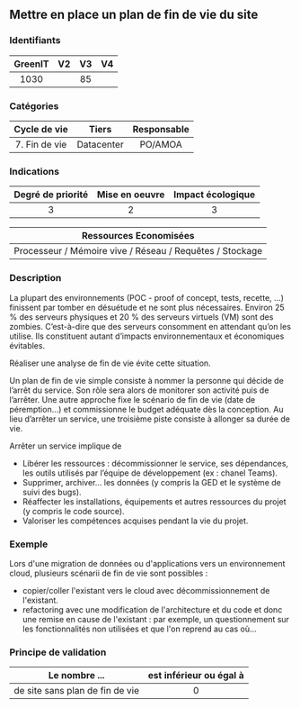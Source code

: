 ## Mettre en place un plan de fin de vie du site

### Identifiants

| GreenIT |  V2  |  V3  |  V4  |
|:-------:|:----:|:----:|:----:|
|   1030   |   | 85  |      |

### Catégories

| Cycle de vie |  Tiers  |  Responsable  |
|:---------:|:----:|:----:|
| 7. Fin de vie | Datacenter | PO/AMOA |

### Indications

| Degré de priorité |      Mise en oeuvre       |  Impact écologique    |
|:-------------------:|:-------------------------:|:---------------------:|
| 3 | 2 | 3 |

|Ressources Economisées                                      |
|:----------------------------------------------------------:|
| Processeur / Mémoire vive / Réseau / Requêtes / Stockage   |

### Description
La plupart des environnements (POC - proof of concept, tests, recette, …) finissent par tomber en désuétude et ne sont plus nécessaires. Environ 25 % des serveurs physiques et 20 % des serveurs virtuels (VM) sont des zombies. C’est-à-dire que des serveurs consomment en attendant qu’on les utilise. Ils constituent autant d’impacts environnementaux et économiques évitables.

Réaliser une analyse de fin de vie évite cette situation.

Un plan de fin de vie simple consiste à nommer la personne qui décide de l’arrêt du service. Son rôle sera alors de monitorer son activité puis de l’arrêter. Une autre approche fixe le scénario de fin de vie (date de péremption…) et commissionne le budget adéquate dès la conception. Au lieu d’arrêter un service, une troisième piste consiste à allonger sa durée de vie.

Arrêter un service implique de 
- Libérer les ressources : décommissionner le service, ses dépendances, les outils utilisés par l’équipe de développement (ex : chanel Teams).
- Supprimer, archiver… les données (y compris la GED et le système de suivi des bugs).
- Réaffecter les installations, équipements et autres ressources du projet (y compris le code source).
- Valoriser les compétences acquises pendant la vie du projet.

### Exemple

Lors d'une migration de données ou d'applications vers un environnement cloud, plusieurs scénarii de fin de vie sont possibles :
* copier/coller l'existant vers le cloud avec décommissionnement de l'existant.
* refactoring avec une modification de l'architecture et du code et donc une remise en cause de l'existant : par exemple, un questionnement sur les fonctionnalités non utilisées et que l'on reprend au cas où…

### Principe de validation

| Le nombre ...     | est inférieur ou égal à   |  
|-------------------|:-------------------------:|
|  de site sans plan de fin de vie | 0  |
